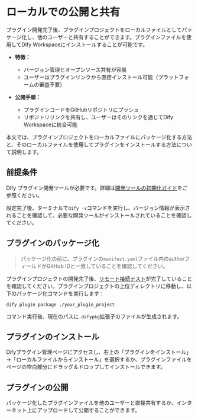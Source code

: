 # ローカルでの公開と共有

プラグイン開発完了後、プラグインプロジェクトをローカルファイルとしてパッケージ化し、他のユーザーと共有することができます。プラグインファイルを使用してDify Workspaceにインストールすることが可能です。

* **特徴：**
  - バージョン管理とオープンソース共有が容易
  - ユーザーはプラグインリンクから直接インストール可能（プラットフォームの審査不要）

* **公開手順：**
  - プラグインコードをGitHubリポジトリにプッシュ
  - リポジトリリンクを共有し、ユーザーはそのリンクを通じてDify Workspaceに統合可能

本文では、プラグインプロジェクトをローカルファイルにパッケージ化する方法と、そのローカルファイルを使用してプラグインをインストールする方法について説明します。

## 前提条件

Dify プラグイン開発ツールが必要です。詳細は[開発ツールの初期化ガイド](https://docs.dify.ai/ja-jp/plugins/quick-start/developing-plugins/tool-initialization)をご参照ください。

設定完了後、ターミナルで`dify -v`コマンドを実行し、バージョン情報が表示されることを確認して、必要な開発ツールがインストールされていることを確認してください。

## プラグインのパッケージ化

> パッケージ化の前に、プラグインの`manifest.yaml`ファイル内のauthorフィールドがGitHub IDと一致していることを確認してください。

プラグインプロジェクトの開発完了後、[リモート接続テスト](https://docs.dify.ai/ja-jp/plugins/quick-start/developing-plugins/extension)が完了していることを確認してください。プラグインプロジェクトの上位ディレクトリに移動し、以下のパッケージ化コマンドを実行します：

    dify plugin package ./your_plugin_project

コマンド実行後、現在のパスに`.difypkg`拡張子のファイルが生成されます。

## プラグインのインストール

Difyプラグイン管理ページにアクセスし、右上の「プラグインをインストール」→「ローカルファイルからインストール」を選択するか、プラグインファイルをページの空白部分にドラッグ＆ドロップしてインストールできます。

## プラグインの公開

パッケージ化したプラグインファイルを他のユーザーと直接共有するか、インターネット上にアップロードして公開することができます。
